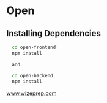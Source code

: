 # Open
## Installing Dependencies
```bash
  cd open-frontend
  npm install
  
  and
  
  cd open-backend
  npm install
```
www.wizeprep.com
